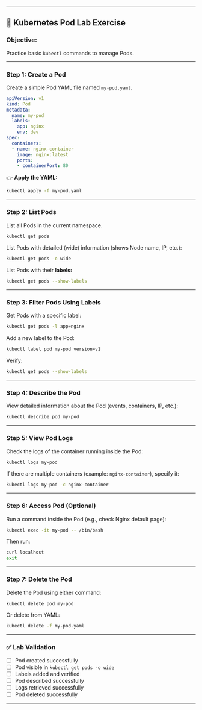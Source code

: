 
---

## 🧪 **Kubernetes Pod Lab Exercise**

### **Objective:**

Practice basic `kubectl` commands to manage Pods.

---

### **Step 1: Create a Pod**

Create a simple Pod YAML file named `my-pod.yaml`.

```yaml
apiVersion: v1
kind: Pod
metadata:
  name: my-pod
  labels:
    app: nginx
    env: dev
spec:
  containers:
  - name: nginx-container
    image: nginx:latest
    ports:
    - containerPort: 80
```

👉 **Apply the YAML:**

```bash
kubectl apply -f my-pod.yaml
```

---

### **Step 2: List Pods**

List all Pods in the current namespace.

```bash
kubectl get pods
```

List Pods with detailed (wide) information (shows Node name, IP, etc.):

```bash
kubectl get pods -o wide
```

List Pods with their **labels:**

```bash
kubectl get pods --show-labels
```

---

### **Step 3: Filter Pods Using Labels**

Get Pods with a specific label:

```bash
kubectl get pods -l app=nginx
```

Add a new label to the Pod:

```bash
kubectl label pod my-pod version=v1
```

Verify:

```bash
kubectl get pods --show-labels
```

---

### **Step 4: Describe the Pod**

View detailed information about the Pod (events, containers, IP, etc.):

```bash
kubectl describe pod my-pod
```

---

### **Step 5: View Pod Logs**

Check the logs of the container running inside the Pod:

```bash
kubectl logs my-pod
```

If there are multiple containers (example: `nginx-container`), specify it:

```bash
kubectl logs my-pod -c nginx-container
```

---

### **Step 6: Access Pod (Optional)**

Run a command inside the Pod (e.g., check Nginx default page):

```bash
kubectl exec -it my-pod -- /bin/bash
```

Then run:

```bash
curl localhost
exit
```

---

### **Step 7: Delete the Pod**

Delete the Pod using either command:

```bash
kubectl delete pod my-pod
```

Or delete from YAML:

```bash
kubectl delete -f my-pod.yaml
```

---

### ✅ **Lab Validation**

* [ ] Pod created successfully
* [ ] Pod visible in `kubectl get pods -o wide`
* [ ] Labels added and verified
* [ ] Pod described successfully
* [ ] Logs retrieved successfully
* [ ] Pod deleted successfully

---
